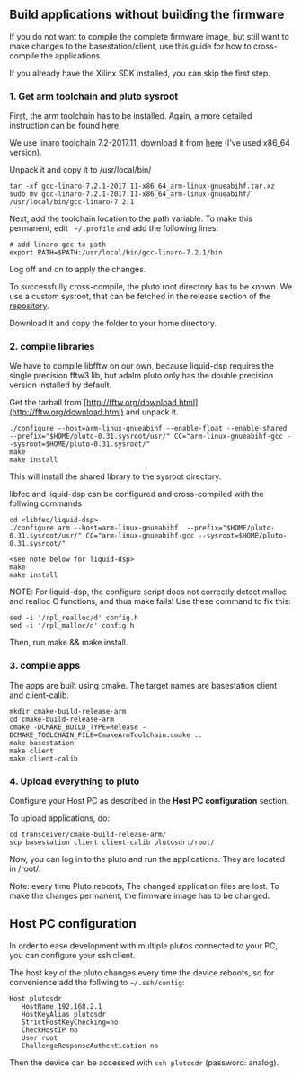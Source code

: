 ## Build applications without building the firmware

If you do not want to compile the complete firmware image, but still want to make changes to the basestation/client,
use this guide for how to cross-compile the applications.

If you already have the Xilinx SDK installed, you can skip the first step.

### 1. Get arm toolchain and pluto sysroot
First, the arm toolchain has to be installed. Again, a more detailed instruction
can be found [here](https://wiki.analog.com/university/tools/pluto/devs/embedded_code).

We use linaro toolchain 7.2-2017.11, download it from [here](http://releases.linaro.org/components/toolchain/binaries/7.2-2017.11/arm-linux-gnueabihf/) (I've used x86_64 version).

Unpack it and copy it to /usr/local/bin/

```
tar -xf gcc-linaro-7.2.1-2017.11-x86_64_arm-linux-gnueabihf.tar.xz
sudo mv gcc-linaro-7.2.1-2017.11-x86_64_arm-linux-gnueabihf/ /usr/local/bin/gcc-linaro-7.2.1
```

Next, add the toolchain location to the path variable. To make this permanent, edit
` ~/.profile` and add the following lines:

```
# add linaro gcc to path
export PATH=$PATH:/usr/local/bin/gcc-linaro-7.2.1/bin
```
Log off and on to apply the changes.

To successfully cross-compile, the pluto root directory has to be known. We use a custom sysroot, that
can be fetched in the release section of the [repository](https://github.com/HAMNET-Access-Protocol/HNAP4PlutoSDR/releases).

Download it and copy the folder to your home directory.

### 2. compile libraries

We have to compile libfftw on our own, because liquid-dsp requires
the single precision fftw3 lib, but adalm pluto only has the double precision version
installed by default.

Get the tarball from [http://fftw.org/download.html](http://fftw.org/download.html) and unpack it.

```
./configure --host=arm-linux-gnueabihf --enable-float --enable-shared --prefix="$HOME/pluto-0.31.sysroot/usr/" CC="arm-linux-gnueabihf-gcc --sysroot=$HOME/pluto-0.31.sysroot/"
make
make install
```
This will install the shared library to the sysroot directory.

libfec and liquid-dsp can be configured and cross-compiled with the follwing commands

```
cd <libfec/liquid-dsp>
./configure arm --host=arm-linux-gnueabihf  --prefix="$HOME/pluto-0.31.sysroot/usr/" CC="arm-linux-gnueabihf-gcc --sysroot=$HOME/pluto-0.31.sysroot/"

<see note below for liquid-dsp>
make
make install
```

NOTE: For liquid-dsp, the configure script does not correctly detect malloc and realloc C functions, and thus make fails! Use these command to fix this:
```
sed -i '/rpl_realloc/d' config.h
sed -i '/rpl_malloc/d' config.h
```
Then, run make && make install.


### 3. compile apps

The apps are built using cmake. The target names are basestation client and client-calib.

```
mkdir cmake-build-release-arm
cd cmake-build-release-arm
cmake -DCMAKE_BUILD_TYPE=Release -DCMAKE_TOOLCHAIN_FILE=CmakeArmToolchain.cmake ..
make basestation
make client
make client-calib
```

### 4. Upload everything to pluto

Configure your Host PC as described in the **Host PC configuration** section.

To upload applications, do:
```
cd transceiver/cmake-build-release-arm/
scp basestation client client-calib plutosdr:/root/
```

Now, you can log in to the pluto and run the applications. They are located in /root/.

Note: every time Pluto reboots, The changed application files are lost. To make the changes
permanent, the firmware image has to be changed.

## Host PC configuration

In order to ease development with multiple plutos connected to your PC, you can configure your ssh client.

The host key of the pluto changes every time the device reboots, so for convenience
add the follwing to `~/.ssh/config`:

```
Host plutosdr
   HostName 192.168.2.1
   HostKeyAlias plutosdr
   StrictHostKeyChecking=no
   CheckHostIP no
   User root
   ChallengeResponseAuthentication no

```
Then the device can be accessed with `ssh plutosdr` (password: analog).

